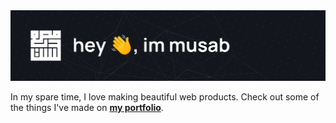 <a href="https://musabhassan.com">
<img src="./images/banner.jpg" alt="Hey, I'm Musab">
</a>
<br>

In my spare time, I love making beautiful web products. Check out some of the things I've made on **[my portfolio](https://musabhassan.com)**.
